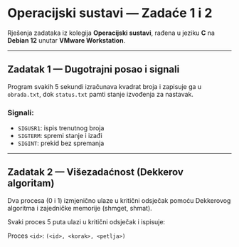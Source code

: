 # Operacijski sustavi — Zadaće 1 i 2

Rješenja zadataka iz kolegija **Operacijski sustavi**, rađena u jeziku **C** na **Debian 12** unutar **VMware Workstation**.

---

## Zadatak 1 — Dugotrajni posao i signali

Program svakih 5 sekundi izračunava kvadrat broja i zapisuje ga u `obrada.txt`, dok `status.txt` pamti stanje izvođenja za nastavak.

### Signali:
- `SIGUSR1`: ispis trenutnog broja
- `SIGTERM`: spremi stanje i izađi
- `SIGINT`: prekid bez spremanja

---
## Zadatak 2 — Višezadaćnost (Dekkerov algoritam)

Dva procesa (0 i 1) izmjenično ulaze u kritični odsječak pomoću Dekkerovog algoritma i zajedničke memorije (shmget, shmat).

Svaki proces 5 puta ulazi u kritični odsječak i ispisuje:

Proces `<id>`: `(<id>, <korak>, <petlja>)`

